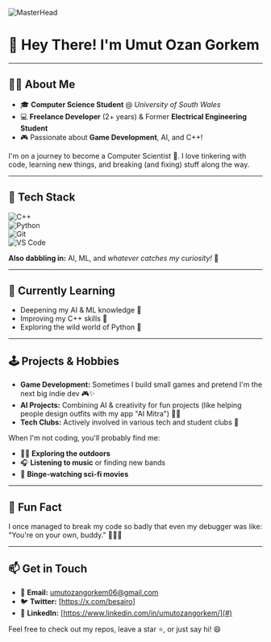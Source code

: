 ![MasterHead](https://user-images.githubusercontent.com/90236635/232446433-d5540fa2-fe28-4bb8-b929-cdb51fe61336.gif)
# 👋 Hey There! I'm Umut Ozan Gorkem

---

## 🧑‍💻 About Me

- 🎓 **Computer Science Student** @ *University of South Wales*  
- 💻 **Freelance Developer** (2+ years) & Former **Electrical Engineering Student**  
- 🎮 Passionate about **Game Development**, AI, and C++!

I'm on a journey to become a Computer Scientist 🚀. I love tinkering with code, learning new things, and breaking (and fixing) stuff along the way.

---

## 🔨 Tech Stack

![C++](https://img.shields.io/badge/C++-00599C?logo=c%2b%2b&logoColor=white)  
![Python](https://img.shields.io/badge/Python-3776AB?logo=python&logoColor=white)  
![Git](https://img.shields.io/badge/Git-F05032?logo=git&logoColor=white)  
![VS Code](https://img.shields.io/badge/VS%20Code-007ACC?logo=visualstudiocode&logoColor=white)

**Also dabbling in:** AI, ML, and *whatever catches my curiosity!* 🤖

---

## 🌱 Currently Learning

- Deepening my AI & ML knowledge 🧠  
- Improving my C++ skills 💪  
- Exploring the wild world of Python 🐍

---

## 🕹️ Projects & Hobbies

- **Game Development:** Sometimes I build small games and pretend I'm the next big indie dev 🎮✨  
- **AI Projects:** Combining AI & creativity for fun projects (like helping people design outfits with my app "AI Mitra") 🤖👗  
- **Tech Clubs:** Actively involved in various tech and student clubs 🚀  

When I'm not coding, you'll probably find me:
- 🏃‍♂️ **Exploring the outdoors**  
- 🎧 **Listening to music** or finding new bands  
- 🍿 **Binge-watching sci-fi movies**

---

## 🌟 Fun Fact

I once managed to break my code so badly that even my debugger was like: "You're on your own, buddy." 🐞🤷‍♂️

---

## 📫 Get in Touch

- 📧 **Email:** [umutozangorkem06@gmail.com](mailto:umutozangorkem06@gmail.com)  
- 🐦 **Twitter:** [https://x.com/besairo]  
- 💼 **LinkedIn:** [https://www.linkedin.com/in/umutozangorkem/](#)

Feel free to check out my repos, leave a star ⭐, or just say hi! 😄
